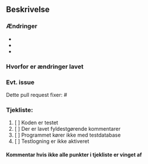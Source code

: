 ## Beskrivelse

### Ændringer 
-
-
-

### Hvorfor er ændringer lavet




### Evt. issue
Dette pull request fixer: #

### Tjekliste:

1. [ ] Koden er testet
2. [ ] Der er lavet fyldestgørende kommentarer
3. [ ] Programmet kører ikke med testdatabase
4. [ ] Testlogning er ikke aktiveret

#### Kommentar hvis ikke alle punkter i tjekliste er vinget af

